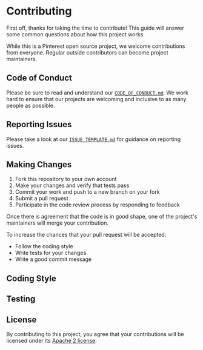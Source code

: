 # Contributing

First off, thanks for taking the time to contribute! This guide will answer
some common questions about how this project works.

While this is a Pinterest open source project, we welcome contributions from
everyone. Regular outside contributors can become project maintainers.

## Code of Conduct
Please be sure to read and understand our [`CODE_OF_CONDUCT.md`](CODE_OF_CONDUCT.md).
We work hard to ensure that our projects are welcoming and inclusive to as many 
people as possible.

## Reporting Issues
Please take a look at our [`ISSUE_TEMPLATE.md`](ISSUE_TEMPLATE.md) for guidance
on reporting issues.

## Making Changes

1. Fork this repository to your own account
2. Make your changes and verify that tests pass
3. Commit your work and push to a new branch on your fork
4. Submit a pull request
5. Participate in the code review process by responding to feedback

Once there is agreement that the code is in good shape, one of the project's
maintainers will merge your contribution.

To increase the chances that your pull request will be accepted:

- Follow the coding style
- Write tests for your changes
- Write a good commit message

## Coding Style

## Testing

## License

By contributing to this project, you agree that your contributions will be
licensed under its [Apache 2 license](LICENSE).

